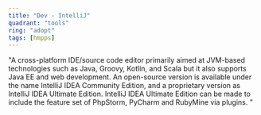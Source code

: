 ```yaml
---
title: "Dev - IntelliJ"
quadrant: "tools"
ring: "adopt"
tags: [hmpps]
---
```


"A cross-platform IDE/source code editor primarily aimed at JVM-based technologies such as Java, Groovy, Kotlin, and Scala but it also supports Java EE and web development. An open-source version is available under the name IntelliJ IDEA Community Edition, and a proprietary version as IntelliJ IDEA Ultimate Edition. IntelliJ IDEA Ultimate Edition can be made to include the feature set of PhpStorm, PyCharm and RubyMine via plugins. "
